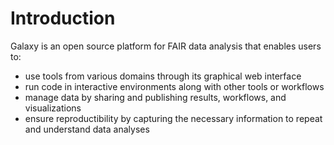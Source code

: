 # Introduction

Galaxy is an open source platform for FAIR data analysis that enables users to:

- use tools from various domains through its graphical web interface
- run code in interactive environments along with other tools or workflows
- manage data by sharing and publishing results, workflows, and visualizations
- ensure reproductibility by capturing the necessary information to repeat and understand data analyses

